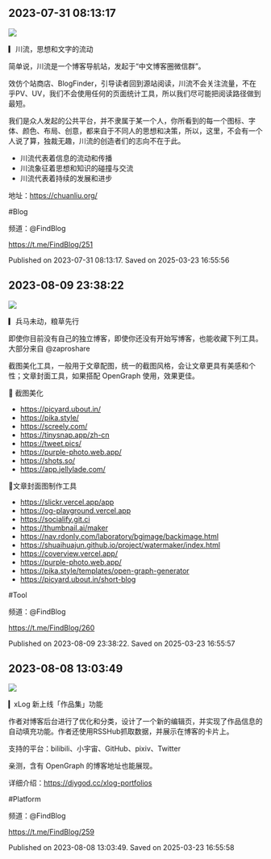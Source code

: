 
## 2023-07-31 08:13:17
![](assets/FindBlog/20250323_165556_113071.jpg) 

▎川流，思想和文字的流动

简单说，川流是一个博客导航站，发起于“中文博客圈微信群”。

效仿个站商店、BlogFinder，引导读者回到源站阅读，川流不会关注流量，不在乎PV、UV，我们不会使用任何的页面统计工具，所以我们尽可能把阅读路径做到最短。

我们是众人发起的公共平台，并不隶属于某一个人，你所看到的每一个图标、字体、颜色、布局、创意，都来自于不同人的思想和决策，所以，这里，不会有一个人说了算，独裁无趣，川流的创造者们的志向不在于此。

- 川流代表着信息的流动和传播
- 川流象征着思想和知识的碰撞与交流
- 川流代表着持续的发展和进步

地址：https://chuanliu.org/

\#Blog

频道：@FindBlog

https://t.me/FindBlog/251

Published on 2023-07-31 08:13:17. Saved on 2025-03-23 16:55:56

## 2023-08-09 23:38:22
![](assets/FindBlog/20250323_165556_943677.jpg) 

▎兵马未动，粮草先行

即使你目前没有自己的独立博客，即使你还没有开始写博客，也能收藏下列工具。大部分来自 @zaproshare

截图美化工具，一般用于文章配图，统一的截图风格，会让文章更具有美感和个性；文章封面工具，如果搭配 OpenGraph 使用，效果更佳。

🎨 截图美化
- https://picyard.ubout.in/
- https://pika.style/
- https://screely.com/
- https://tinysnap.app/zh-cn
- https://tweet.pics/
- https://purple-photo.web.app/
- https://shots.so/
- https://app.jellylade.com/

🎇文章封面图制作工具
- https://slickr.vercel.app/app
- https://og-playground.vercel.app
- https://socialify.git.ci
- https://thumbnail.ai/maker
- https://nav.rdonly.com/laboratory/bgimage/backimage.html
- https://shuaihuajun.github.io/project/watermaker/index.html
- https://coverview.vercel.app/
- https://purple-photo.web.app/
- https://pika.style/templates/open-graph-generator
- https://picyard.ubout.in/short-blog

\#Tool

频道：@FindBlog

https://t.me/FindBlog/260

Published on 2023-08-09 23:38:22. Saved on 2025-03-23 16:55:57

## 2023-08-08 13:03:49
![](assets/FindBlog/20250323_165556_113306.jpg) 

▎xLog 新上线「作品集」功能

作者对博客后台进行了优化和分类，设计了一个新的编辑页，并实现了作品信息的自动填充功能。作者还使用RSSHub抓取数据，并展示在博客的卡片上。

支持的平台：bilibili、小宇宙、GitHub、pixiv、Twitter

亲测，含有 OpenGraph 的博客地址也能展现。

详细介绍：https://diygod.cc/xlog-portfolios

\#Platform

频道：@FindBlog

https://t.me/FindBlog/259

Published on 2023-08-08 13:03:49. Saved on 2025-03-23 16:55:58

